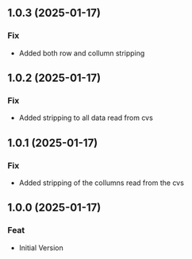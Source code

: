 ## 1.0.3 (2025-01-17)

### Fix

- Added  both row and collumn stripping

## 1.0.2 (2025-01-17)

### Fix

- Added stripping to all data read from cvs

## 1.0.1 (2025-01-17)

### Fix

- Added stripping of the collumns read from the cvs

## 1.0.0 (2025-01-17)

### Feat

- Initial Version
